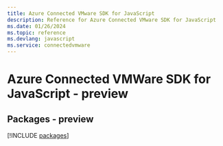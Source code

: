```yaml
---
title: Azure Connected VMware SDK for JavaScript
description: Reference for Azure Connected VMware SDK for JavaScript
ms.date: 01/26/2024
ms.topic: reference
ms.devlang: javascript
ms.service: connectedvmware
---
```

# Azure Connected VMWare SDK for JavaScript - preview
## Packages - preview
[!INCLUDE [packages](connected-vmware-index.md)]